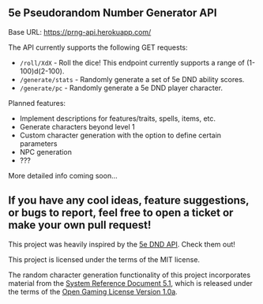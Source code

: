 ## 5e Pseudorandom Number Generator API

Base URL: https://prng-api.herokuapp.com/

The API currently supports the following GET requests:  
- `/roll/XdX` - Roll the dice! This endpoint currently supports a range of (1-100)d(2-100).
- `/generate/stats` - Randomly generate a set of 5e DND ability scores.
- `/generate/pc` - Randomly generate a 5e DND player character.

Planned features:
- Implement descriptions for features/traits, spells, items, etc.
- Generate characters beyond level 1
- Custom character generation with the option to define certain parameters
- NPC generation
- ???

More detailed info coming soon...

## If you have any cool ideas, feature suggestions, or bugs to report, feel free to open a ticket or make your own pull request!

This project was heavily inspired by the [5e DND API](https://www.dnd5eapi.co/). Check them out!

This project is licensed under the terms of the MIT license.

The random character generation functionality of this project incorporates material from the [System Reference Document 5.1](https://media.wizards.com/2016/downloads/DND/SRD-OGL_V5.1.pdf), which is released under the terms of the [Open Gaming License Version 1.0a](https://www.wizards.com/default.asp?x=d20/oglfaq/20040123f).
